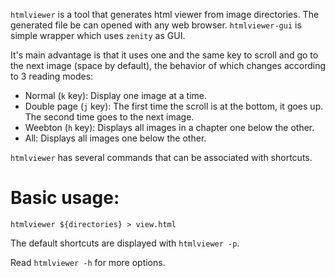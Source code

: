 `htmlviewer` is a tool that generates html viewer from image directories. The generated file be can opened with any web browser. `htmlviewer-gui` is simple wrapper which uses `zenity` as GUI.

It's main advantage is that it uses one and the same key to scroll and go to the next image (space by default), the behavior of which changes according to 3 reading modes:

- Normal (`k` key): Display one image at a time.
- Double page (`j` key): The first time the scroll is at the bottom, it goes up. The second time goes to the next image.
- Weebton (`h` key): Displays all images in a chapter one below the other.
- All: Displays all images one below the other.

`htmlviewer` has several commands that can be associated with shortcuts.


# Basic usage:

```
htmlviewer ${directories} > view.html
```

The default shortcuts are displayed with `htmlviewer -p`.

Read `htmlviewer -h` for more options.
